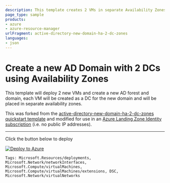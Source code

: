 ```yaml
---
description: This template creates 2 VMs in separate Availability Zones to be AD DCs (primary and backup) for a new Forest and Domain
page_type: sample
products:
- azure
- azure-resource-manager
urlFragment: active-directory-new-domain-ha-2-dc-zones
languages:
- json
---
```

# Create a new AD Domain with 2 DCs using Availability Zones

This template will deploy 2 new VMs and create a new  AD forest and domain, each VM will be created as a DC for the new domain and will be placed in separate availability zones.

This was forked from the [active-directory-new-domain-ha-2-dc-zones quickstart template](https://github.com/Azure/azure-quickstart-templates/tree/master/application-workloads/active-directory/active-directory-new-domain-ha-2-dc-zones) 
and modified for use in an [Azure Landing Zone Identity subscription](https://github.com/Azure/Enterprise-Scale/wiki/ALZ-Policies#identity) (i.e. no public IP addresses).


---

Click the button below to deploy

[![Deploy to Azure](https://aka.ms/deploytoazurebutton)](https://portal.azure.com/#create/Microsoft.Template/uri/https%3A%2F%2Fraw.githubusercontent.com%2Feldridgeb%2Fanzcontoso%2Fmain%2Fbicep-templates%2Factive-directory-new-domain-ha-2-dc-zones%2Fazuredeploy.json)


`Tags: Microsoft.Resources/deployments, Microsoft.Network/networkInterfaces, Microsoft.Compute/virtualMachines, Microsoft.Compute/virtualMachines/extensions, DSC, Microsoft.Network/virtualNetworks`
